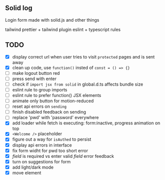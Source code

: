 ## Solid log

Login form made with solid.js and other things

tailwind
prettier + tailwind plugin
eslint + typescript rules

## TODO

-   [x] display correct url when user tries to visit `protected` pages and is sent away
-   [x] clean up code, use `function()` insted of `const = () => {}`
-   [ ] make logout button red
-   [ ] press send with enter
-   [ ] check if `import jsx from solid` in global.d.ts affects bundle size
-   [ ] eslint rule to group imports
-   [ ] eslint rule to prefer function() JSX elements
-   [ ] animate only button for motion-reduced
-   [ ] reset api errors on `sending`
-   [ ] finish disabled feedback on sending
-   [ ] replace 'pwd' with 'password' everywhere
-   [x] add loader while fetch is executing: form:inactive, progress animation on top
-   [x] `<Welcome />` placeholder
-   [x] figure out a way for `isAuthed` to persist
-   [x] display api errors in interface
-   [x] fix form widht for pwd too short error
-   [x] _field_ is required vs enter valid _field_ error feedback
-   [x] turn on suggestions for form
-   [x] add light/dark mode
-   [x] move <Label> element
